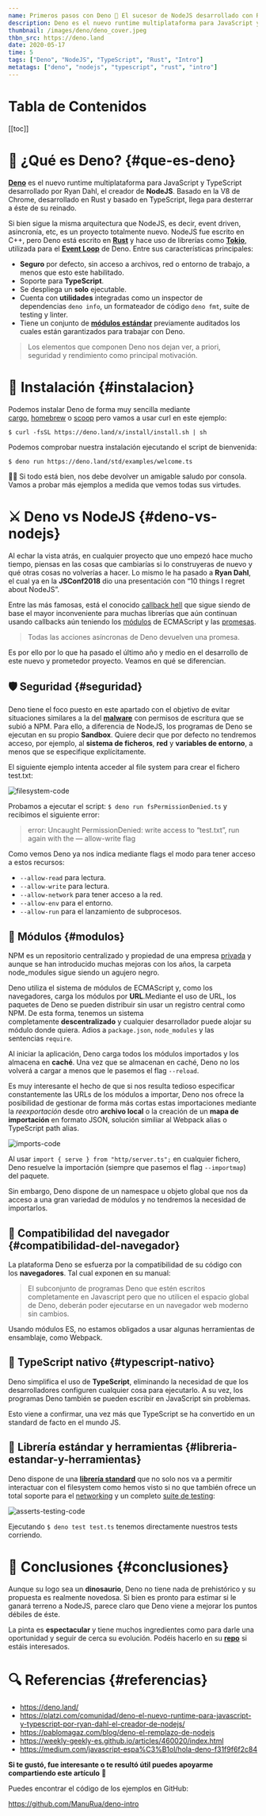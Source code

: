 ```yaml
---
name: Primeros pasos con Deno 🦕 El sucesor de NodeJS desarrollado con Rust y TypeScript
description: Deno es el nuevo runtime multiplataforma para JavaScript y TypeScript desarrollado por Ryan Dahl, el creador de NodeJS. Basado en la V8 de Chrome, desarrollado en Rust y basado en TypeScript, llega para desterrar a éste de su reinado.
thumbnail: /images/deno/deno_cover.jpeg
thbn_src: https://deno.land
date: 2020-05-17
time: 5
tags: ["Deno", "NodeJS", "TypeScript", "Rust", "Intro"]
metatags: ["deno", "nodejs", "typescript", "rust", "intro"]
---
```


<h1>Tabla de Contenidos</h1>

[[toc]]

<Separator/>

# 🤔 ¿Qué es Deno? {#que-es-deno}

**[Deno](https://deno.land/)** es el nuevo runtime multiplataforma para JavaScript y TypeScript desarrollado por Ryan Dahl, el creador de **NodeJS**. Basado en la V8 de Chrome, desarrollado en Rust y basado en TypeScript, llega para desterrar a éste de su reinado.

Si bien sigue la misma arquitectura que NodeJS, es decir, event driven, asincronía, etc, es un proyecto totalmente nuevo. NodeJS fue escrito en C++, pero Deno está escrito en **[Rust](https://www.rust-lang.org/)** y hace uso de librerías como **[Tokio](https://github.com/tokio-rs/tokio)**, utilizada para el **[Event Loop](https://nodejs.org/uk/docs/guides/event-loop-timers-and-nexttick/)** de Deno. Entre sus características principales:

- **Seguro** por defecto, sin acceso a archivos, red o entorno de trabajo, a menos que esto este habilitado.
- Soporte para **TypeScript**.
- Se despliega un **solo** ejecutable.
- Cuenta con **utilidades** integradas como un inspector de dependencias `deno info`, un formateador de código `deno fmt`, suite de testing y linter.
- Tiene un conjunto de **[módulos estándar](https://deno.land/std)** previamente auditados los cuales están garantizados para trabajar con Deno.

> Los elementos que componen Deno nos dejan ver, a priori, seguridad y rendimiento como principal motivación.

<Separator/>

# 🔌 Instalación {#instalacion}

Podemos instalar Deno de forma muy sencilla mediante [cargo](https://doc.rust-lang.org/cargo/), [homebrew](https://formulae.brew.sh/formula/deno) o [scoop](https://scoop.sh/) pero vamos a usar curl en este ejemplo:

`$ curl -fsSL https://deno.land/x/install/install.sh | sh`

Podemos comprobar nuestra instalación ejecutando el script de bienvenida:

`$ deno run https://deno.land/std/examples/welcome.ts`

👋🏻 Si todo está bien, nos debe devolver un amigable saludo por consola. Vamos a probar más ejemplos a medida que vemos todas sus virtudes.

<Separator/>

# ⚔️ Deno vs NodeJS {#deno-vs-nodejs}

Al echar la vista atrás, en cualquier proyecto que uno empezó hace mucho tiempo, piensas en las cosas que cambiarías si lo construyeras de nuevo y qué otras cosas no volverías a hacer. Lo mismo le ha pasado a **Ryan Dahl**, el cual ya en la **JSConf2018** dio una presentación con “10 things I regret about NodeJS”.

 <YouTube src="M3BM9TB-8yA" />

Entre las más famosas, está el conocido [callback hell](http://callbackhell.com/) que sigue siendo de base el mayor inconveniente para muchas librerías que aún continuan usando callbacks aún teniendo los [módulos](https://developer.mozilla.org/es/docs/Web/JavaScript/Referencia/Sentencias/import) de ECMAScript y las [promesas](https://developer.mozilla.org/es/docs/Web/JavaScript/Referencia/Objetos_globales/Promise).

> Todas las acciones asíncronas de Deno devuelven una promesa.

Es por ello por lo que ha pasado el último año y medio en el desarrollo de este nuevo y prometedor proyecto. Veamos en qué se diferencian.

<Separator/>

## 🛡 Seguridad {#seguridad}

Deno tiene el foco puesto en este apartado con el objetivo de evitar situaciones similares a la del **[malware](https://blog.npmjs.org/post/163723642530/crossenv-malware-on-the-npm-registry)** con permisos de escritura que se subió a NPM. Para ello, a diferencia de NodeJS, los programas de Deno se ejecutan en su propio **Sandbox**. Quiere decir que por defecto no tendremos acceso, por ejemplo, al **sistema de ficheros**, **red** y **variables de entorno**, a menos que se especifique explícitamente.

El siguiente ejemplo intenta acceder al file system para crear el fichero test.txt:

![filesystem-code](/images/deno/filesystem-code.png "filesystem-code")

Probamos a ejecutar el script: `$ deno run fsPermissionDenied.ts` y recibimos el siguiente error:

> error: Uncaught PermissionDenied: write access to “test.txt”, run again with the — allow-write flag
> 

Como vemos Deno ya nos indica mediante flags el modo para tener acceso a estos recursos:

- `--allow-read` para lectura.
- `--allow-write` para lectura.
- `--allow-network` para tener acceso a la red.
- `--allow-env` para el entorno.
- `--allow-run` para el lanzamiento de subprocesos.

<Separator/>

## 🧱 Módulos {#modulos}

NPM es un repositorio centralizado y propiedad de una empresa [privada](http://joyent.com/) y aunque se han introducido muchas mejoras con los años, la carpeta node_modules sigue siendo un agujero negro.

Deno utiliza el sistema de módulos de ECMAScript y, como los navegadores, carga los módulos por **URL**.Mediante el uso de URL, los paquetes de Deno se pueden distribuir sin usar un registro central como NPM. De esta forma, tenemos un sistema completamente **descentralizado** y cualquier desarrollador puede alojar su módulo donde quiera. Adios a `package.json`, `node_modules` y las sentencias `require`.

Al iniciar la aplicación, Deno carga todos los módulos importados y los almacena en **caché**. Una vez que se almacenan en caché, Deno no los volverá a cargar a menos que le pasemos el flag `--reload`.

Es muy interesante el hecho de que si nos resulta tedioso especificar constantemente las URLs de los módulos a importar, Deno nos ofrece la posibilidad de gestionar de forma más cortas estas importaciones mediante la *reexportación* desde otro **archivo local** o la creación de un **mapa de importación** en formato JSON, solución similiar al Webpack alias o TypeScript path alias.

![imports-code](/images/deno/imports-code.png "imports-code")

Al usar `import { serve } from "http/server.ts";` en cualquier fichero, Deno resuelve la importación (siempre que pasemos el flag `--importmap`) del paquete.

Sin embargo, Deno dispone de un namespace u objeto global que nos da acceso a una gran variedad de módulos y no tendremos la necesidad de importarlos.

<Separator/>

## 🤝 Compatibilidad del navegador {#compatibilidad-del-navegador}

La plataforma Deno se esfuerza por la compatibilidad de su código con los **navegadores**. Tal cual exponen en su manual:

> El subconjunto de programas Deno que estén escritos completamente en Javascript pero que no utilicen el espacio global de Deno, deberán poder ejecutarse en un navegador web moderno sin cambios.
> 

Usando módulos ES, no estamos obligados a usar algunas herramientas de ensamblaje, como Webpack.

<Separator/>

## 🧬 TypeScript nativo {#typescript-nativo}

Deno simplifica el uso de **TypeScript**, eliminando la necesidad de que los desarrolladores configuren cualquier cosa para ejecutarlo. A su vez, los programas Deno también se pueden escribir en JavaScript sin problemas.

Esto viene a confirmar, una vez más que TypeScript se ha convertido en un standard de facto en el mundo JS.

<Separator/>

## 🧰 Librería estándar y herramientas {#libreria-estandar-y-herramientas}

Deno dispone de una **[librería standard](https://deno.land/std/)** que no solo nos va a permitir interactuar con el filesystem como hemos visto si no que también ofrece un total soporte para el [networking](https://deno.land/std/http/) y un completo [suite de testing](https://deno.land/std/testing):

![asserts-testing-code](/images/deno/asserts-testing-code.png "asserts-testing-code")

Ejecutando `$ deno test test.ts` tenemos directamente nuestros tests corriendo.

<Separator/>

# 🎉 Conclusiones {#conclusiones}

Aunque su logo sea un **dinosaurio**, Deno no tiene nada de prehistórico y su propuesta es realmente novedosa. Si bien es pronto para estimar si le ganará terreno a NodeJS, parece claro que Deno viene a mejorar los puntos débiles de éste.

La pinta es **espectacular** y tiene muchos ingredientes como para darle una oportunidad y seguir de cerca su evolución. Podéis hacerlo en su **[repo](https://github.com/denoland/deno)** si estáis interesados.

<Separator/>

# 🔍 Referencias {#referencias}

- https://deno.land/
- https://platzi.com/comunidad/deno-el-nuevo-runtime-para-javascript-y-typescript-por-ryan-dahl-el-creador-de-nodejs/
- https://pablomagaz.com/blog/deno-el-remplazo-de-nodejs
- https://weekly-geekly-es.github.io/articles/460020/index.html
- https://medium.com/javascript-espa%C3%B1ol/hola-deno-f31f9f6f2c84

<Separator/>

**Si te gustó, fue interesante o te resultó útil puedes apoyarme compartiendo este artículo** 🙂

Puedes encontrar el código de los ejemplos en GitHub:

https://github.com/ManuRua/deno-intro
